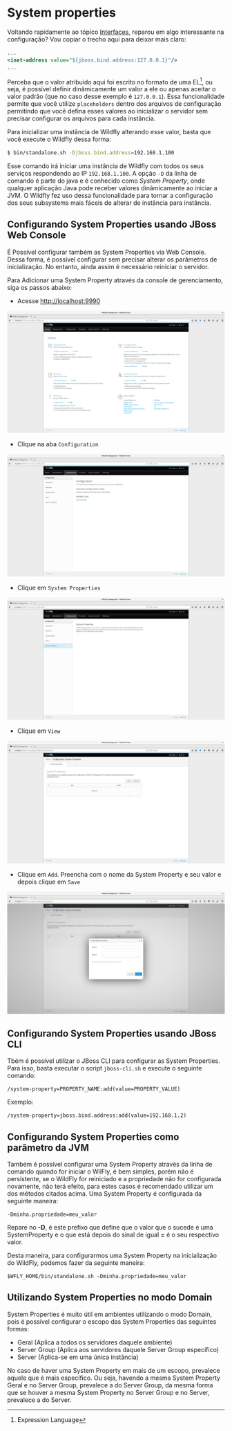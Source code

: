 # System properties

Voltando rapidamente ao tópico [Interfaces](../configuracao/configurando_wildfly_10.html#interfaces), reparou em algo interessante na configuração? Vou copiar o trecho aqui para deixar mais claro:

```xml
...
<inet-address value="${jboss.bind.address:127.0.0.1}"/>
...
```

Perceba que o valor atribuido aqui foi escrito no formato de uma EL[^4], ou seja, é possível definir dinâmicamente um valor a ele ou apenas aceitar o valor padrão \(que no caso desse exemplo é `127.0.0.1`\). Essa funcionalidade permite que você utilize `placeholders` dentro dos arquivos de configuração permitindo que você defina esses valores ao inicializar o servidor sem precisar configurar os arquivos para cada instância.

Para inicializar uma instância de Wildfly alterando esse valor, basta que você execute o Wildfly dessa forma:

```bash
$ bin/standalone.sh -Djboss.bind.address=192.168.1.100
```

Esse comando irá iniciar uma instância de Wildfly com todos os seus serviços respondendo ao IP `192.168.1.100`. A opção `-D` da linha de comando é parte do java e é conhecido como _System Property_, onde qualquer aplicação Java pode receber valores dinâmicamente ao iniciar a JVM. O Wildfly fez uso dessa funcionalidade para tornar a configuração dos seus subsystems mais fáceis de alterar de instância para instância.

## Configurando System Properties usando JBoss Web Console

É Possível configurar também as System Properties via Web Console. Dessa forma, é possível configurar sem precisar alterar os parâmetros de inicialização. No entanto, ainda assim é necessário reiniciar o servidor.

Para Adicionar uma System Property através da console de gerenciamento, siga os passos abaixo:

* Acesse [http://localhost:9990](http://localhost:9990)

![Web Console](../../images/system-properties-1.png)

* Clique na aba `Configuration`

![Web Console](../../images/system-properties-2.png)

* Clique em `System Properties`

![Web Console](../../images/system-properties-3.png)

* Clique em `View`

![Web Console](../../images/system-properties-4.png)

* Clique em `Add`. Preencha com o nome da System Property e seu valor e depois clique em `Save`

![Web Console](../../images/system-properties-5.png)

## Configurando System Properties usando JBoss CLI

Tbém é possível utilizar o JBoss CLI para configurar as System Properties. Para isso, basta executar o script `jboss-cli.sh` e execute o seguinte comando:

```
/system-property=PROPERTY_NAME:add(value=PROPERTY_VALUE)
```

Exemplo:

```
/system-property=jboss.bind.address:add(value=192.168.1.2)
```

## 

## Configurando System Properties como parâmetro da JVM

Também é possível configurar uma System Property através da linha de comando quando for iniciar o WilFly, é bem simples, porém não é persistente, se o WildFly for reiniciado e a propriedade não for configurada novamente, não terá efeito, para estes casos é recomendado utilizar um dos métodos citados acima. Uma System Property é configurada da seguinte maneira:

```
-Dminha.propriedade=meu_valor
```

Repare no **-D**, é este prefixo que define que o valor que o sucede é uma SystemProperty e o que está depois do sinal de igual **=** é o seu respectivo valor.

Desta maneira, para configurarmos uma System Property na inicialização do WildFly, podemos fazer da seguinte maneira:

```
$WFLY_HOME/bin/standalone.sh -Dminha.propriedade=meu_valor
```

## 

## Utilizando System Properties no modo Domain

System Properties é muito útil em ambientes utilizando o modo Domain, pois é possível configurar o escopo das System Properties das seguintes formas:

* Geral \(Aplica a todos os servidores daquele ambiente\)
* Server Group \(Aplica aos servidores daquele Server Group específico\)
* Server \(Aplica-se em uma única instância\)

No caso de haver uma System Property em mais de um escopo, prevalece aquele que é mais específico. Ou seja, havendo a mesma System Property Geral e no Server Group, prevalece a do Server Group, da mesma forma que se houver a mesma System Property no Server Group e no Server, prevalece a do Server.

[^4]: Expression Language

